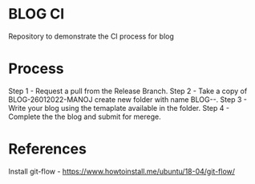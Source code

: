 # BLOG CI
Repository to demonstrate the CI process for blog

# Process
Step 1 - Request a pull from the Release Branch.
Step 2 - Take a copy of BLOG-26012022-MANOJ create new folder with name BLOG-<DATE>-<MANOJ>.
Step 3 - Write your blog using the temaplate available in the folder.
Step 4 - Complete the the blog and submit for merege.

# References
Install git-flow - https://www.howtoinstall.me/ubuntu/18-04/git-flow/